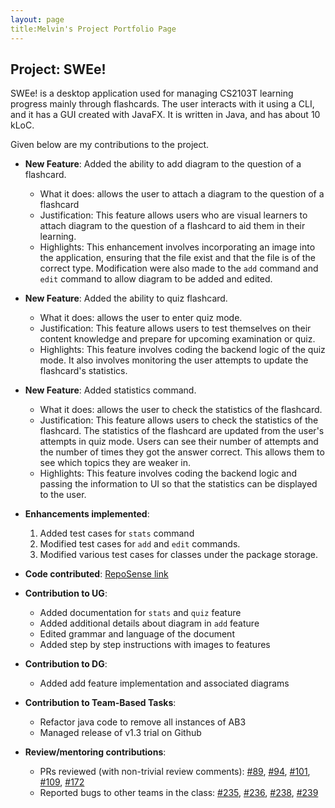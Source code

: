 ```yaml
---
layout: page
title:Melvin's Project Portfolio Page
---
```


## Project: SWEe!

SWEe! is a desktop application used for managing CS2103T learning progress mainly through flashcards. The user interacts with it using a CLI, and it has a GUI created with JavaFX. It is written in Java, and has about 10 kLoC.

Given below are my contributions to the project.

* **New Feature**: Added the ability to add diagram to the question of a flashcard.
  * What it does: allows the user to attach a diagram to the question of a flashcard
  * Justification: This feature allows users who are visual learners to attach diagram to the question of a flashcard to aid them in their learning.
  * Highlights: This enhancement involves incorporating an image into the application, ensuring that the file exist and that the file is of the correct type. Modification were also made to the `add` command and `edit` command to allow diagram to be added and edited.
  
* **New Feature**: Added the ability to quiz flashcard.
  * What it does: allows the user to enter quiz mode.
  * Justification: This feature allows users to test themselves on their content knowledge and prepare for upcoming examination or quiz.
  * Highlights: This feature involves coding the backend logic of the quiz mode. It also involves monitoring the user attempts to update the flashcard's statistics.
  
* **New Feature**: Added statistics command.
  * What it does: allows the user to check the statistics of the flashcard.
  * Justification: This feature allows users to check the statistics of the flashcard. The statistics of the flashcard are updated from the user's attempts in quiz mode. Users can see their number of attempts and the number of times they got the answer correct. This allows them to see which topics they are weaker in.
  * Highlights: This feature involves coding the backend logic and passing the information to UI so that the statistics can be displayed to the user.
  
* **Enhancements implemented**:
    1. Added test cases for `stats` command
    2. Modified test cases for `add` and `edit` commands.
    3. Modified various test cases for classes under the package storage.

* **Code contributed**: [RepoSense link](https://nus-cs2103-ay2021s1.github.io/tp-dashboard/#breakdown=true&search=&sort=groupTitle&sortWithin=title&since=2020-08-14&timeframe=commit&mergegroup=&groupSelect=groupByRepos&checkedFileTypes=docs~functional-code~test-code~other&tabOpen=true&tabType=authorship&zFR=false&tabAuthor=moyj01&tabRepo=AY2021S1-CS2103T-T17-2%2Ftp%5Bmaster%5D&authorshipIsMergeGroup=false&authorshipFileTypes=docs~functional-code~test-code~other)

* **Contribution to UG**:
  * Added documentation for `stats` and `quiz` feature
  * Added additional details about diagram in `add` feature
  * Edited grammar and language of the document
  * Added step by step instructions with images to features
  
* **Contribution to DG**:
  * Added add feature implementation and associated diagrams

* **Contribution to Team-Based Tasks**:
  * Refactor java code to remove all instances of AB3
  * Managed release of v1.3 trial on Github
 
* **Review/mentoring contributions**:
  * PRs reviewed (with non-trivial review comments): [#89](https://github.com/AY2021S1-CS2103T-T17-2/tp/pull/89), [#94](https://github.com/AY2021S1-CS2103T-T17-2/tp/pull/94), [#101](https://github.com/AY2021S1-CS2103T-T17-2/tp/pull/101), [#109](https://github.com/AY2021S1-CS2103T-T17-2/tp/pull/109), [#172](https://github.com/AY2021S1-CS2103T-T17-2/tp/pull/172)
  * Reported bugs to other teams in the class: [#235](https://github.com/AY2021S1-CS2103T-T10-4/tp/issues/235), [#236](https://github.com/AY2021S1-CS2103T-T10-4/tp/issues/236), [#238](https://github.com/AY2021S1-CS2103T-T10-4/tp/issues/238), [#239](https://github.com/AY2021S1-CS2103T-T10-4/tp/issues/239)


